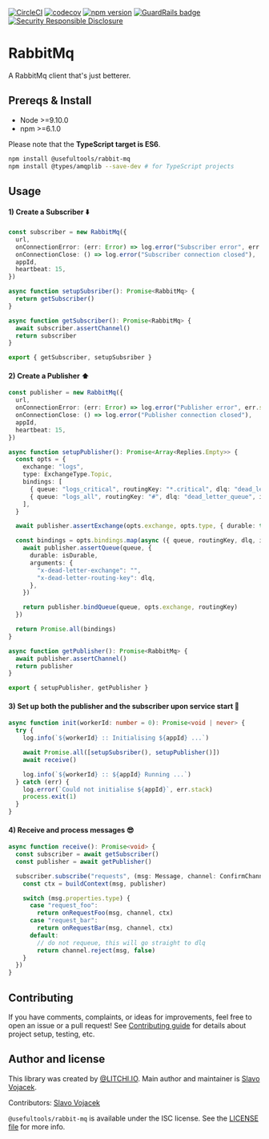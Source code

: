 [![CircleCI](https://circleci.com/gh/litchi-io/rabbit-mq.svg?style=svg)](https://circleci.com/gh/litchi-io/rabbit-mq)
[![codecov](https://codecov.io/gh/litchi-io/rabbit-mq/branch/master/graph/badge.svg)](https://codecov.io/gh/litchi-io/rabbit-mq)
[![npm version](https://img.shields.io/npm/v/@usefultools/rabbit-mq.svg)](https://www.npmjs.com/package/@usefultools/rabbit-mq)
[![GuardRails badge](https://badges.production.guardrails.io/litchi-io/rabbit-mq.svg)](https://www.guardrails.io)
[![Security Responsible Disclosure](https://img.shields.io/badge/Security-Responsible%20Disclosure-yellow.svg)](https://github.com/litchi-io/rabbit-mq/blob/master/SECURITY.md)

# RabbitMq

A RabbitMq client that's just betterer.

## Prereqs & Install

* Node >=9.10.0
* npm >=6.1.0

Please note that the **TypeScript target is ES6**.

```sh
npm install @usefultools/rabbit-mq
npm install @types/amqplib --save-dev # for TypeScript projects
```

## Usage

#### 1) Create a Subscriber ⬇️

```typescript
const subscriber = new RabbitMq({
  url,
  onConnectionError: (err: Error) => log.error("Subscriber error", err.stack),
  onConnectionClose: () => log.error("Subscriber connection closed"),
  appId,
  heartbeat: 15,
})

async function setupSubsriber(): Promise<RabbitMq> {
  return getSubscriber()
}

async function getSubscriber(): Promise<RabbitMq> {
  await subscriber.assertChannel()
  return subscriber
}

export { getSubscriber, setupSubsriber }

```

#### 2) Create a Publisher ⬆️

```typescript
const publisher = new RabbitMq({
  url,
  onConnectionError: (err: Error) => log.error("Publisher error", err.stack),
  onConnectionClose: () => log.error("Publisher connection closed"),
  appId,
  heartbeat: 15,
})

async function setupPublisher(): Promise<Array<Replies.Empty>> {
  const opts = {
    exchange: "logs",
    type: ExchangeType.Topic,
    bindings: [
      { queue: "logs_critical", routingKey: "*.critical", dlq: "dead_letter_queue", isDurable: true },
      { queue: "logs_all", routingKey: "#", dlq: "dead_letter_queue", isDurable: true },
    ],
  }

  await publisher.assertExchange(opts.exchange, opts.type, { durable: true })

  const bindings = opts.bindings.map(async ({ queue, routingKey, dlq, isDurable }) => {
    await publisher.assertQueue(queue, {
      durable: isDurable,
      arguments: {
        "x-dead-letter-exchange": "",
        "x-dead-letter-routing-key": dlq,
      },
    })

    return publisher.bindQueue(queue, opts.exchange, routingKey)
  })

  return Promise.all(bindings)
}

async function getPublisher(): Promise<RabbitMq> {
  await publisher.assertChannel()
  return publisher
}

export { setupPublisher, getPublisher }

```

#### 3) Set up both the publisher and the subscriber upon service start 🔌

```typescript
async function init(workerId: number = 0): Promise<void | never> {
  try {
    log.info(`${workerId} :: Initialising ${appId} ...`)

    await Promise.all([setupSubsriber(), setupPublisher()])
    await receive()

    log.info(`${workerId} :: ${appId} Running ...`)
  } catch (err) {
    log.error(`Could not initialise ${appId}`, err.stack)
    process.exit(1)
  }
}

```

#### 4) Receive and process messages 😎

```typescript
async function receive(): Promise<void> {
  const subscriber = await getSubscriber()
  const publisher = await getPublisher()

  subscriber.subscribe("requests", (msg: Message, channel: ConfirmChannel) => {
    const ctx = buildContext(msg, publisher)

    switch (msg.properties.type) {
      case "request_foo":
        return onRequestFoo(msg, channel, ctx)
      case "request_bar":
        return onRequestBar(msg, channel, ctx)
      default:
        // do not requeue, this will go straight to dlq
        return channel.reject(msg, false)
    }
  })
}

```

## Contributing

If you have comments, complaints, or ideas for improvements, feel free to open an issue or a pull request! See [Contributing guide](./CONTRIBUTING.md) for details about project setup, testing, etc.

## Author and license

This library was created by [@LITCHI.IO](https://github.com/litchi-io). Main author and maintainer is [Slavo Vojacek](https://github.com/slavovojacek).

Contributors: [Slavo Vojacek](https://github.com/slavovojacek)

`@usefultools/rabbit-mq` is available under the ISC license. See the [LICENSE file](./LICENSE.txt) for more info.
